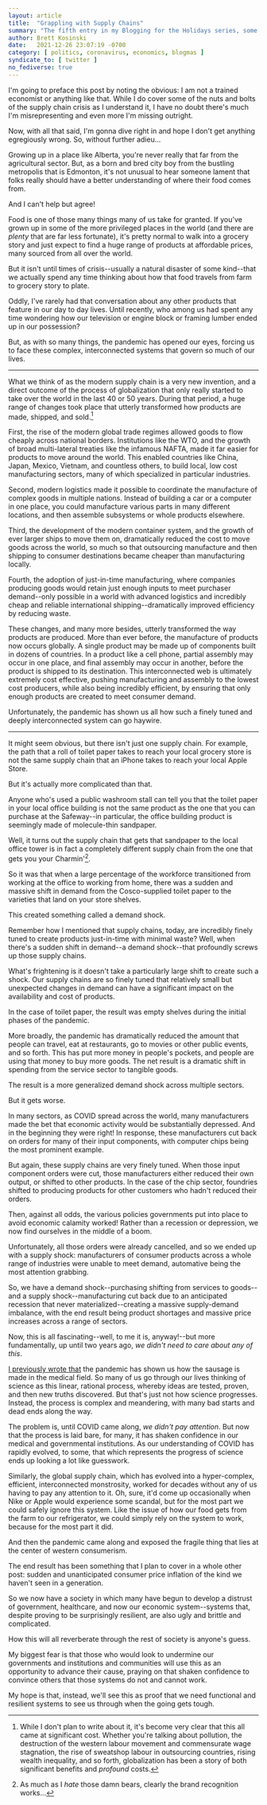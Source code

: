 ```yaml
---
layout: article
title:  "Grappling with Supply Chains"
summary: "The fifth entry in my Blogging for the Holidays series, some thoughts on how the pandemic has exposed the cogwheels of the economy."
author: Brett Kosinski
date:   2021-12-26 23:07:19 -0700
category: [ politics, coronavirus, economics, blogmas ]
syndicate_to: [ twitter ]
no_fediverse: true
---
```


I'm going to preface this post by noting the obvious:  I am not a trained economist or anything like that.  While I do cover some of the nuts and bolts of the supply chain crisis as I understand it, I have no doubt there's much I'm misrepresenting and even more I'm missing outright.

Now, with all that said, I'm gonna dive right in and hope I don't get anything egregiously wrong.  So, without further adieu...

Growing up in a place like Alberta, you're never really that far from the agricultural sector.  But, as a born and bred city boy from the bustling metropolis that is Edmonton, it's not unusual to hear someone lament that folks really should have a better understanding of where their food comes from.

And I can't help but agree!

Food is one of those many things many of us take for granted.  If you've grown up in some of the more privileged places in the world (and there are *plenty* that are far less fortunate), it's pretty normal to walk into a grocery story and just expect to find a huge range of products at affordable prices, many sourced from all over the world.

But it isn't until times of crisis--usually a natural disaster of some kind--that we actually spend any time thinking about how that food travels from farm to grocery story to plate.

Oddly, I've rarely had that conversation about any other products that feature in our day to day lives.  Until recently, who among us had spent any time wondering how our television or engine block or framing lumber ended up in our possession?

But, as with so many things, the pandemic has opened our eyes, forcing us to face these complex, interconnected systems that govern so much of our lives.

<!-- more -->

----

What we think of as the modern supply chain is a very new invention, and a direct outcome of the process of globalization that only really started to take over the world in the last 40 or 50 years.  During that period, a huge range of changes took place that utterly transformed how products are made, shipped, and sold.[^1]

First, the rise of the modern global trade regimes allowed goods to flow cheaply across national borders.  Institutions like the WTO, and the growth of broad multi-lateral treaties like the infamous NAFTA, made it far easier for products to move around the world.  This enabled countries like China, Japan, Mexico, Vietnam, and countless others, to build local, low cost manufacturing sectors, many of which specialized in particular industries.

Second, modern logistics made it possible to coordinate the manufacture of complex goods in multiple nations.  Instead of building a car or a computer in one place, you could manufacture various parts in many different locations, and then assemble subsystems or whole products elsewhere.

Third, the development of the modern container system, and the growth of ever larger ships to move them on, dramatically reduced the cost to move goods across the world, so much so that outsourcing manufacture and then shipping to consumer destinations became cheaper than manufacturing locally.

Fourth, the adoption of just-in-time manufacturing, where companies producing goods would retain just enough inputs to meet purchaser demand--only possible in a world with advanced logistics and incredibly cheap and reliable international shipping--dramatically improved efficiency by reducing waste.

These changes, and many more besides, utterly transformed the way products are produced.  More than ever before, the manufacture of products now occurs globally.  A single product may be made up of components built in dozens of countries.  In a product like a cell phone, partial assembly may occur in one place, and final assembly may occur in another, before the product is shipped to its destination.  This interconnected web is ultimately extremely cost effective, pushing manufacturing and assembly to the lowest cost producers, while also being incredibly efficient, by ensuring that only enough products are created to meet consumer demand.

Unfortunately, the pandemic has shown us all how such a finely tuned and deeply interconnected system can go haywire.

----

It might seem obvious, but there isn't just one supply chain.  For example, the path that a roll of toilet paper takes to reach your local grocery store is not the same supply chain that an iPhone takes to reach your local Apple Store.

But it's actually more complicated than that.

Anyone who's used a public washroom stall can tell you that the toilet paper in your local office building is not the same product as the one that you can purchase at the Safeway--in particular, the office building product is seemingly made of molecule-thin sandpaper.

Well, it turns out the supply chain that gets that sandpaper to the local office tower is in fact a completely different supply chain from the one that gets you your Charmin'[^2].

So it was that when a large percentage of the workforce transitioned from working at the office to working from home, there was a sudden and massive shift in demand from the Cosco-supplied toilet paper to the varieties that land on your store shelves.

This created something called a demand shock.

Remember how I mentioned that supply chains, today, are incredibly finely tuned to create products just-in-time with minimal waste?  Well, when there's a sudden shift in demand--a demand shock--that profoundly screws up those supply chains.

What's frightening is it doesn't take a particularly large shift to create such a shock.  Our supply chains are so finely tuned that relatively small but unexpected changes in demand can have a significant impact on the availability and cost of products.

In the case of toilet paper, the result was empty shelves during the initial phases of the pandemic.

More broadly, the pandemic has dramatically reduced the amount that people can travel, eat at restaurants, go to movies or other public events, and so forth.  This has put more money in people's pockets, and people are using that money to buy more goods.  The net result is a dramatic shift in spending from the service sector to tangible goods.

The result is a more generalized demand shock across multiple sectors.

But it gets worse.

In many sectors, as COVID spread across the world, many manufacturers made the bet that economic activity would be substantially depressed.  And in the beginning they were right!  In response, these manufacturers cut back on orders for many of their input components, with computer chips being the most prominent example.

But again, these supply chains are very finely tuned.  When those input component orders were cut, those manufacturers either reduced their own output, or shifted to other products.  In the case of the chip sector, foundries shifted to producing products for other customers who hadn't reduced their orders.

Then, against all odds, the various policies governments put into place to avoid economic calamity worked!  Rather than a recession or depression, we now find ourselves in the middle of a boom.

Unfortunately, all those orders were already cancelled, and so we ended up with a supply shock: manufacturers of consumer products across a whole range of industries were unable to meet demand, automative being the most attention grabbing.

So, we have a demand shock--purchasing shifting from services to goods--and a supply shock--manufacturing cut back due to an anticipated recession that never materialized--creating a massive supply-demand imbalance, with the end result being product shortages and massive price increases across a range of sectors.

Now, this is all fascinating--well, to me it is, anyway!--but more fundamentally, up until two years ago, *we didn't need to care about any of this*.

[I previously wrote that](2021-12-20-grappling-with-statistics.md) the pandemic has shown us how the sausage is made in the medical field.  So many of us go through our lives thinking of science as this linear, rational process, whereby ideas are tested, proven, and then new truths discovered.  But that's just not how science progresses.  Instead, the process is complex and meandering, with many bad starts and dead ends along the way.

The problem is, until COVID came along, *we didn't pay attention*.  But now that the process is laid bare, for many, it has shaken confidence in our medical and governmental institutions.  As our understanding of COVID has rapidly evolved, to some, that which represents the progress of science ends up looking a lot like guesswork.

Similarly, the global supply chain, which has evolved into a hyper-complex, efficient, interconnected monstrosity, worked for decades without any of us having to pay any attention to it.  Oh, sure, it'd come up occasionally when Nike or Apple would experience some scandal, but for the most part we could safely ignore this system.  Like the issue of how our food gets from the farm to our refrigerator, we could simply rely on the system to work, because for the most part it did.

And then the pandemic came along and exposed the fragile thing that lies at the center of western consumerism.

The end result has been something that I plan to cover in a whole other post: sudden and unanticipated consumer price inflation of the kind we haven't seen in a generation.

So we now have a society in which many have begun to develop a distrust of government, healthcare, and now our economic system--systems that, despite proving to be surprisingly resilient, are also ugly and brittle and complicated.

How this will all reverberate through the rest of society is anyone's guess.

My biggest fear is that those who would look to undermine our governments and institutions and communities will use this as an opportunity to advance their cause, praying on that shaken confidence to convince others that those systems do not and cannot work.

My hope is that, instead, we'll see this as proof that we need functional and resilient systems to see us through when the going gets tough. 

[^1]: While I don't plan to write about it, it's become very clear that this all came at significant cost.  Whether you're talking about pollution, the destruction of the western labour movement and commensurate wage stagnation, the rise of sweatshop labour in outsourcing countries, rising wealth inequality, and so forth, globalization has been a story of both significant benefits and *profound* costs.
[^2]: As much as I *hate* those damn bears, clearly the brand recognition works...
